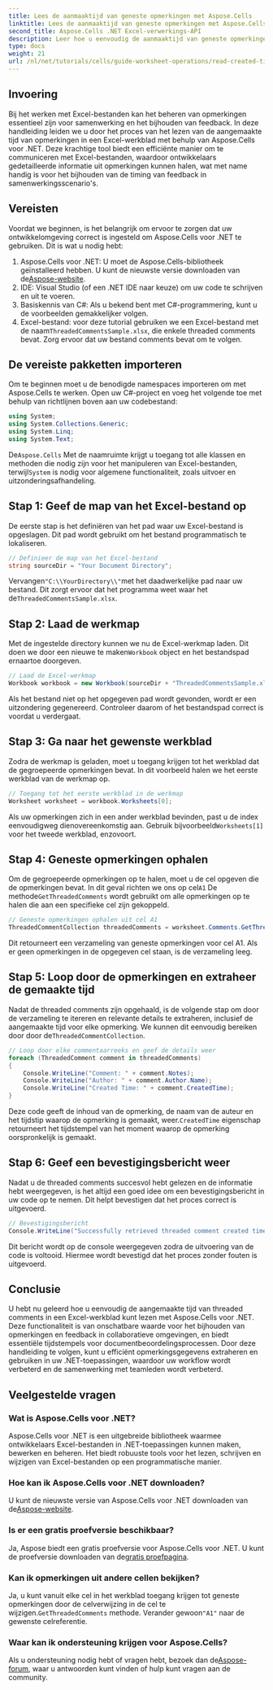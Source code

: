 ```yaml
---
title: Lees de aanmaaktijd van geneste opmerkingen met Aspose.Cells
linktitle: Lees de aanmaaktijd van geneste opmerkingen met Aspose.Cells
second_title: Aspose.Cells .NET Excel-verwerkings-API
description: Leer hoe u eenvoudig de aanmaaktijd van geneste opmerkingen in een Excel-werkblad kunt lezen met Aspose.Cells voor .NET. Volg onze gedetailleerde handleiding met stapsgewijze instructies.
type: docs
weight: 21
url: /nl/net/tutorials/cells/guide-worksheet-operations/read-created-time-of-threaded-comment/
---
```

## Invoering

Bij het werken met Excel-bestanden kan het beheren van opmerkingen essentieel zijn voor samenwerking en het bijhouden van feedback. In deze handleiding leiden we u door het proces van het lezen van de aangemaakte tijd van opmerkingen in een Excel-werkblad met behulp van Aspose.Cells voor .NET. Deze krachtige tool biedt een efficiënte manier om te communiceren met Excel-bestanden, waardoor ontwikkelaars gedetailleerde informatie uit opmerkingen kunnen halen, wat met name handig is voor het bijhouden van de timing van feedback in samenwerkingsscenario's.

## Vereisten

Voordat we beginnen, is het belangrijk om ervoor te zorgen dat uw ontwikkelomgeving correct is ingesteld om Aspose.Cells voor .NET te gebruiken. Dit is wat u nodig hebt:

1.  Aspose.Cells voor .NET: U moet de Aspose.Cells-bibliotheek geïnstalleerd hebben. U kunt de nieuwste versie downloaden van de[Aspose-website](https://releases.aspose.com/cells/net/).
2. IDE: Visual Studio (of een .NET IDE naar keuze) om uw code te schrijven en uit te voeren.
3. Basiskennis van C#: Als u bekend bent met C#-programmering, kunt u de voorbeelden gemakkelijker volgen.
4.  Excel-bestand: voor deze tutorial gebruiken we een Excel-bestand met de naam`ThreadedCommentsSample.xlsx`, die enkele threaded comments bevat. Zorg ervoor dat uw bestand comments bevat om te volgen.

## De vereiste pakketten importeren

Om te beginnen moet u de benodigde namespaces importeren om met Aspose.Cells te werken. Open uw C#-project en voeg het volgende toe met behulp van richtlijnen boven aan uw codebestand:

```csharp
using System;
using System.Collections.Generic;
using System.Linq;
using System.Text;
```

 De`Aspose.Cells` Met de naamruimte krijgt u toegang tot alle klassen en methoden die nodig zijn voor het manipuleren van Excel-bestanden, terwijl`System` is nodig voor algemene functionaliteit, zoals uitvoer en uitzonderingsafhandeling.

## Stap 1: Geef de map van het Excel-bestand op

De eerste stap is het definiëren van het pad waar uw Excel-bestand is opgeslagen. Dit pad wordt gebruikt om het bestand programmatisch te lokaliseren.

```csharp
// Definieer de map van het Excel-bestand
string sourceDir = "Your Document Directory";
```

 Vervangen`"C:\\YourDirectory\\"`met het daadwerkelijke pad naar uw bestand. Dit zorgt ervoor dat het programma weet waar het de`ThreadedCommentsSample.xlsx`.

## Stap 2: Laad de werkmap

 Met de ingestelde directory kunnen we nu de Excel-werkmap laden. Dit doen we door een nieuwe te maken`Workbook` object en het bestandspad ernaartoe doorgeven.

```csharp
// Laad de Excel-werkmap
Workbook workbook = new Workbook(sourceDir + "ThreadedCommentsSample.xlsx");
```

Als het bestand niet op het opgegeven pad wordt gevonden, wordt er een uitzondering gegenereerd. Controleer daarom of het bestandspad correct is voordat u verdergaat.

## Stap 3: Ga naar het gewenste werkblad

Zodra de werkmap is geladen, moet u toegang krijgen tot het werkblad dat de gegroepeerde opmerkingen bevat. In dit voorbeeld halen we het eerste werkblad van de werkmap op.

```csharp
// Toegang tot het eerste werkblad in de werkmap
Worksheet worksheet = workbook.Worksheets[0];
```

 Als uw opmerkingen zich in een ander werkblad bevinden, past u de index eenvoudigweg dienovereenkomstig aan. Gebruik bijvoorbeeld`Worksheets[1]` voor het tweede werkblad, enzovoort.

## Stap 4: Geneste opmerkingen ophalen

Om de gegroepeerde opmerkingen op te halen, moet u de cel opgeven die de opmerkingen bevat. In dit geval richten we ons op cel`A1` De methode`GetThreadedComments` wordt gebruikt om alle opmerkingen op te halen die aan een specifieke cel zijn gekoppeld.

```csharp
// Geneste opmerkingen ophalen uit cel A1
ThreadedCommentCollection threadedComments = worksheet.Comments.GetThreadedComments("A1");
```

Dit retourneert een verzameling van geneste opmerkingen voor cel A1. Als er geen opmerkingen in de opgegeven cel staan, is de verzameling leeg.

## Stap 5: Loop door de opmerkingen en extraheer de gemaakte tijd

 Nadat de threaded comments zijn opgehaald, is de volgende stap om door de verzameling te itereren en relevante details te extraheren, inclusief de aangemaakte tijd voor elke opmerking. We kunnen dit eenvoudig bereiken door door de`ThreadedCommentCollection`.

```csharp
// Loop door elke commentaarreeks en geef de details weer
foreach (ThreadedComment comment in threadedComments)
{
    Console.WriteLine("Comment: " + comment.Notes);
    Console.WriteLine("Author: " + comment.Author.Name);
    Console.WriteLine("Created Time: " + comment.CreatedTime);
}
```

 Deze code geeft de inhoud van de opmerking, de naam van de auteur en het tijdstip waarop de opmerking is gemaakt, weer.`CreatedTime` eigenschap retourneert het tijdstempel van het moment waarop de opmerking oorspronkelijk is gemaakt.

## Stap 6: Geef een bevestigingsbericht weer

Nadat u de threaded comments succesvol hebt gelezen en de informatie hebt weergegeven, is het altijd een goed idee om een bevestigingsbericht in uw code op te nemen. Dit helpt bevestigen dat het proces correct is uitgevoerd.

```csharp
// Bevestigingsbericht
Console.WriteLine("Successfully retrieved threaded comment created times.");
```

Dit bericht wordt op de console weergegeven zodra de uitvoering van de code is voltooid. Hiermee wordt bevestigd dat het proces zonder fouten is uitgevoerd.

## Conclusie

U hebt nu geleerd hoe u eenvoudig de aangemaakte tijd van threaded comments in een Excel-werkblad kunt lezen met Aspose.Cells voor .NET. Deze functionaliteit is van onschatbare waarde voor het bijhouden van opmerkingen en feedback in collaboratieve omgevingen, en biedt essentiële tijdstempels voor documentbeoordelingsprocessen. Door deze handleiding te volgen, kunt u efficiënt opmerkingsgegevens extraheren en gebruiken in uw .NET-toepassingen, waardoor uw workflow wordt verbeterd en de samenwerking met teamleden wordt verbeterd.

## Veelgestelde vragen

### Wat is Aspose.Cells voor .NET?

Aspose.Cells voor .NET is een uitgebreide bibliotheek waarmee ontwikkelaars Excel-bestanden in .NET-toepassingen kunnen maken, bewerken en beheren. Het biedt robuuste tools voor het lezen, schrijven en wijzigen van Excel-bestanden op een programmatische manier.

### Hoe kan ik Aspose.Cells voor .NET downloaden?

 U kunt de nieuwste versie van Aspose.Cells voor .NET downloaden van de[Aspose-website](https://releases.aspose.com/cells/net/).

### Is er een gratis proefversie beschikbaar?

 Ja, Aspose biedt een gratis proefversie voor Aspose.Cells voor .NET. U kunt de proefversie downloaden van de[gratis proefpagina](https://releases.aspose.com/).

### Kan ik opmerkingen uit andere cellen bekijken?

 Ja, u kunt vanuit elke cel in het werkblad toegang krijgen tot geneste opmerkingen door de celverwijzing in de cel te wijzigen.`GetThreadedComments` methode. Verander gewoon`"A1"` naar de gewenste celreferentie.

### Waar kan ik ondersteuning krijgen voor Aspose.Cells?

 Als u ondersteuning nodig hebt of vragen hebt, bezoek dan de[Aspose-forum](https://forum.aspose.com/c/cells/9), waar u antwoorden kunt vinden of hulp kunt vragen aan de community.